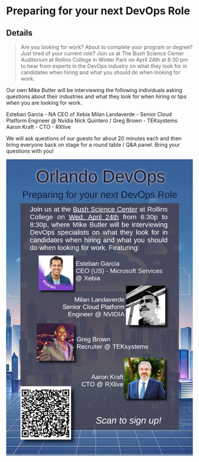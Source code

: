 # Preparing for your next DevOps Role

## Details

> Are you looking for work? About to complete your program or degree? Just tired of your current role? Join us at The Bush Science Center Auditorium at Rollins College in Winter Park on April 24th at 6:30 pm to hear from experts in the DevOps industry on what they look for in candidates when hiring and what you should do when looking for work.

Our own Mike Butler will be interviewing the following individuals asking questions about their industries and what they look for when hiring or tips when you are looking for work.

Esteban Garcia - NA CEO of Xebia
Milan Landaverde - Senior Cloud Platform Engineer @ Nvidia
Nick Quintero / Greg Brown - TEKsystems
Aaron Kraft - CTO - RXlive

We will ask questions of our guests for about 20 minutes each and then bring everyone back on stage for a round table / Q&A panel. Bring your questions with you!

![Flyer](../assets/0424-devopsmeetup.png)